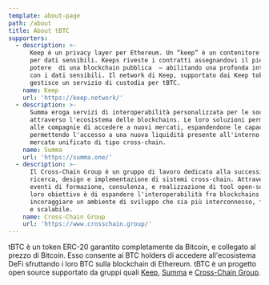 ```yaml
---
template: about-page
path: /about
title: About tBTC
supporters:
  - description: >-
      Keep è un privacy layer per Ethereum. Un “keep” è un contenitore off-chain
      per dati sensibili. Keeps riveste i contratti assegnandovi il pieno
      potere  di una blockchain pubblica  — abilitando una profonda interazione
      con i dati sensibili. Il network di Keep, supportato dai Keep tokens,
      gestisce un servizio di custodia per tBTC.
    name: Keep
    url: 'https://keep.network/'
  - description: >-
      Summa eroga servizi di interoperabilità personalizzata per le società,
      attraverso l'ecosistema delle blockchains. Le loro soluzioni permettono
      alle compagnie di accedere a nuovi mercati, espandendone le capacità, e
      permettendo l'accesso a una nuova liquidità presente all'interno di un
      mercato unificato di tipo cross-chain.
    name: Summa
    url: 'https://summa.one/'
  - description: >-
      Il Cross-Chain Group è un gruppo di lavoro dedicato alla successiva
      ricerca, design e implementazione di sistemi cross-chain. Attraverso
      eventi di formazione, consulenza, e realizzazione di tool open-source il
      loro obiettivo è di espandere l'interoperabilità fra blockchains e
      incoraggiare un ambiente di sviluppo che sia più interconnesso, funzionale
      e scalabile.
    name: Cross-Chain Group
    url: 'https://www.crosschain.group/'
---
```

tBTC è un token ERC-20 garantito completamente da Bitcoin, e collegato al prezzo di Bitcoin. Esso consente ai BTC holders di accedere all'ecosistema DeFi sfruttando i loro BTC sulla blockchain di Ethereum. tBTC è un progetto open source supportato da gruppi quali [Keep](https://keep.network/), [Summa](https://summa.one/) e [Cross-Chain Group](https://www.crosschain.group/).
